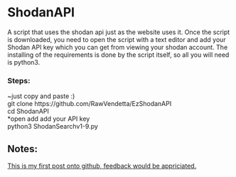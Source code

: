 # ShodanAPI
A script that uses the shodan api just as the website uses it.
Once the script is downloaded, you need to open the script with a text editor and add your Shodan API key which you can get from viewing your shodan account.
The installing of the requirements is done by the script itself, so all you will need is python3.

<h3>Steps:</h3>
~just copy and paste :)<br>
git clone https://github.com/RawVendetta/EzShodanAPI<br>
cd ShodanAPI<br>
*open add add your API key<br>
python3 ShodanSearchv1-9.py<br>

<h2>Notes:</h2>
<u>This is my first post onto github, feedback would be appriciated.<u>
